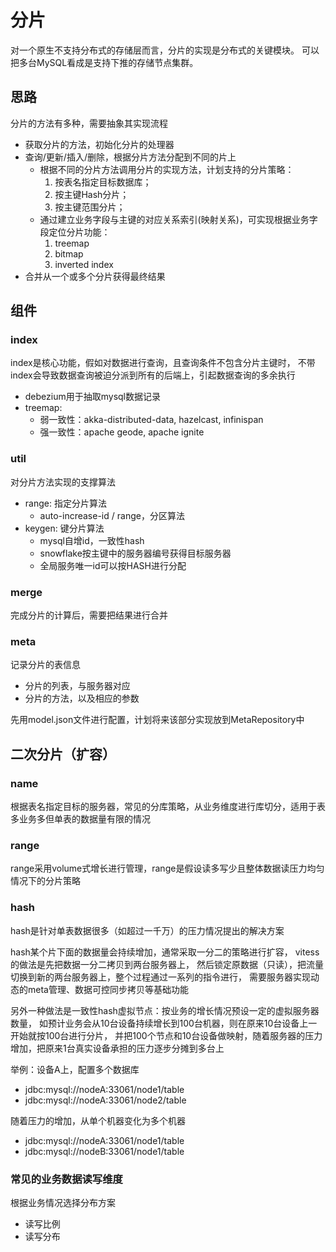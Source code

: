 # 分片

对一个原生不支持分布式的存储层而言，分片的实现是分布式的关键模块。
可以把多台MySQL看成是支持下推的存储节点集群。

## 思路

分片的方法有多种，需要抽象其实现流程

- 获取分片的方法，初始化分片的处理器
- 查询/更新/插入/删除，根据分片方法分配到不同的片上
  - 根据不同的分片方法调用分片的实现方法，计划支持的分片策略：
    1. 按表名指定目标数据库；
    2. 按主键Hash分片；
    3. 按主键范围分片；
  - 通过建立业务字段与主键的对应关系索引(映射关系)，可实现根据业务字段定位分片功能：
    1. treemap
    2. bitmap
    3. inverted index
- 合并从一个或多个分片获得最终结果

## 组件

### index

index是核心功能，假如对数据进行查询，且查询条件不包含分片主键时，
不带index会导致数据查询被迫分派到所有的后端上，引起数据查询的多余执行
- debezium用于抽取mysql数据记录
- treemap:
  - 弱一致性：akka-distributed-data, hazelcast, infinispan
  - 强一致性：apache geode, apache ignite

### util

对分片方法实现的支撑算法

- range: 指定分片算法
  - auto-increase-id / range，分区算法
- keygen: 键分片算法
  - mysql自增id，一致性hash
  - snowflake按主键中的服务器编号获得目标服务器
  - 全局服务唯一id可以按HASH进行分配

### merge

完成分片的计算后，需要把结果进行合并

### meta

记录分片的表信息
- 分片的列表，与服务器对应
- 分片的方法，以及相应的参数

先用model.json文件进行配置，计划将来该部分实现放到MetaRepository中

## 二次分片（扩容）

### name
根据表名指定目标的服务器，常见的分库策略，从业务维度进行库切分，适用于表多业务多但单表的数据量有限的情况

### range
range采用volume式增长进行管理，range是假设读多写少且整体数据读压力均匀情况下的分片策略

### hash
hash是针对单表数据很多（如超过一千万）的压力情况提出的解决方案

hash某个片下面的数据量会持续增加，通常采取一分二的策略进行扩容，
vitess的做法是先把数据一分二拷贝到两台服务器上，
然后锁定原数据（只读），把流量切换到新的两台服务器上，整个过程通过一系列的指令进行，
需要服务器实现动态的meta管理、数据可控同步拷贝等基础功能

另外一种做法是一致性hash虚拟节点：按业务的增长情况预设一定的虚拟服务器数量，
如预计业务会从10台设备持续增长到100台机器，则在原来10台设备上一开始就按100台进行分片，
并把100个节点和10台设备做映射，随着服务器的压力增加，把原来1台真实设备承担的压力逐步分摊到多台上

举例：设备A上，配置多个数据库
- jdbc:mysql://nodeA:33061/node1/table
- jdbc:mysql://nodeA:33061/node2/table

随着压力的增加，从单个机器变化为多个机器
- jdbc:mysql://nodeA:33061/node1/table
- jdbc:mysql://nodeB:33061/node1/table

### 常见的业务数据读写维度

根据业务情况选择分布方案

- 读写比例
- 读写分布 
